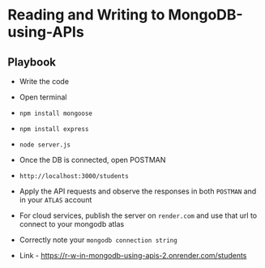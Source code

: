 # Reading and Writing to MongoDB-using-APIs

## Playbook
* Write the code
* Open terminal
*     npm install mongoose
*     npm install express
*     node server.js
* Once the DB is connected, open POSTMAN
*     http://localhost:3000/students
* Apply the API requests and observe the responses in both `POSTMAN` and in your `ATLAS` account
* For cloud services, publish the server on `render.com` and use that url to connect to your mongodb atlas
* Correctly note your `mongodb connection string`

* Link - https://r-w-in-mongodb-using-apis-2.onrender.com/students
